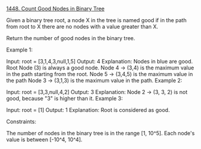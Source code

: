 [1448. Count Good Nodes in Binary Tree](https://leetcode.com/problems/count-good-nodes-in-binary-tree/description/)

Given a binary tree root, a node X in the tree is named good if in the path from root to X there are no nodes with a
value greater than X.

Return the number of good nodes in the binary tree.

Example 1:

Input: root = [3,1,4,3,null,1,5]
Output: 4
Explanation: Nodes in blue are good.
Root Node (3) is always a good node.
Node 4 -> (3,4) is the maximum value in the path starting from the root.
Node 5 -> (3,4,5) is the maximum value in the path
Node 3 -> (3,1,3) is the maximum value in the path.
Example 2:

Input: root = [3,3,null,4,2]
Output: 3
Explanation: Node 2 -> (3, 3, 2) is not good, because "3" is higher than it.
Example 3:

Input: root = [1]
Output: 1
Explanation: Root is considered as good.

Constraints:

The number of nodes in the binary tree is in the range [1, 10^5].
Each node's value is between [-10^4, 10^4].
